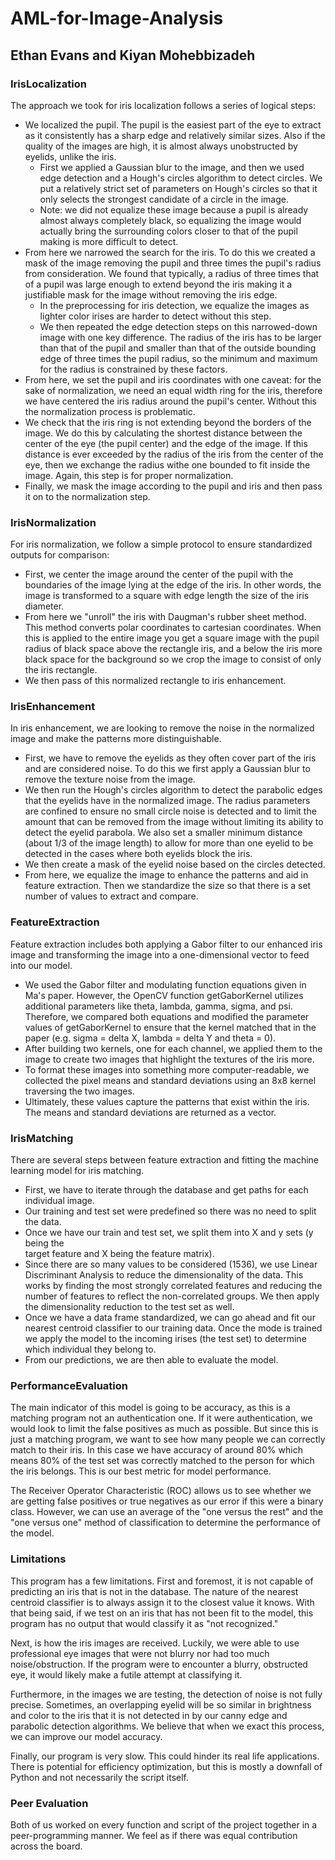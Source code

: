 # AML-for-Image-Analysis
## Ethan Evans and Kiyan Mohebbizadeh

### IrisLocalization

The approach we took for iris localization follows a series of logical steps:

- We localized the pupil. The pupil is the easiest part of the eye to extract 
as it consistently has a sharp edge and relatively similar sizes. Also if the 
quality of the images are high, it is almost always unobstructed by eyelids,
unlike the iris. 
  - First we applied a Gaussian blur to the image, and then we used edge detection
  and a Hough's circles algorithm to detect circles. We put a relatively strict 
  set of parameters on Hough's circles so that it only selects the strongest 
  candidate of a circle in the image.
  - Note: we did not equalize these image because a pupil is already almost always 
  completely black, so equalizing the image would actually bring the surrounding
  colors closer to that of the pupil making is more difficult to detect.
- From here we narrowed the search for the iris. To do this we created a mask of the
image removing the pupil and three times the pupil's radius from consideration. 
We found that typically, a radius of three times that of a pupil was large enough 
to extend beyond the iris making it a justifiable mask for the image without 
removing the iris edge.
  - In the preprocessing for iris detection, we equalize the images as lighter color 
  irises are harder to detect without this step.
  - We then repeated the edge detection steps on this narrowed-down image with one 
  key difference. The radius of the iris has to be larger than that of the pupil and 
  smaller than that of the outside bounding edge of three times the pupil radius,
  so the minimum and maximum for the radius is constrained by these factors.
- From here, we set the pupil and iris coordinates with one caveat: for the sake
of normalization, we need an equal width ring for the iris, therefore we have centered
the iris radius around the pupil's center. Without this the normalization process
is problematic.
- We check that the iris ring is not extending beyond the borders of the 
image. We do this by calculating the shortest distance between the center of the
eye (the pupil center) and the edge of the image. If this distance is ever exceeded 
by the radius of the iris from the center of the eye, then we exchange the radius 
withe one bounded to fit inside the image. Again, this step is for proper 
normalization.
- Finally, we mask the image according to the pupil and iris and then pass it on 
to the normalization step.

### IrisNormalization

For iris normalization, we follow a simple protocol to ensure standardized outputs for
comparison:

- First, we center the image around the center of the pupil with the boundaries of 
the image lying at the edge of the iris. In other words, the image is transformed 
to a square with edge length the size of the iris diameter.
- From here we "unroll" the iris with Daugman's rubber sheet method. This method
converts polar coordinates to cartesian coordinates. When this is applied to the entire image you
get a square image with the pupil radius of black space above the rectangle iris,
and a below the iris more black space for the background so we crop the image to
consist of only the iris rectangle.
- We then pass of this normalized rectangle to iris enhancement.

### IrisEnhancement

In iris enhancement, we are looking to remove the noise in the normalized image
and make the patterns more distinguishable.

- First, we have to remove the eyelids as they often cover part of the iris and 
are considered noise. To do this we first apply a Gaussian blur to remove the 
texture noise from the image.
- We then run the Hough's circles algorithm to detect the parabolic edges 
that the eyelids have in the normalized image. The radius parameters are confined
to ensure no small circle noise is detected and to limit the amount that can 
be removed from the image without limiting its ability to detect the eyelid
parabola. We also set a smaller minimum distance (about 1/3 of the image length)
to allow for more than one eyelid to be detected in the cases where both eyelids
block the iris.
- We then create a mask of the eyelid noise based on the circles detected.
- From here, we equalize the image to enhance the patterns and aid in feature 
extraction. Then we standardize the size so that there is a set number of values
to extract and compare.

### FeatureExtraction

Feature extraction includes both applying a Gabor filter to our enhanced iris image and
transforming the image into a one-dimensional vector to feed into our model.

- We used the Gabor filter and modulating function equations given in Ma's paper. However, 
the OpenCV function getGaborKernel utilizes additional parameters like theta, lambda, gamma, sigma, and psi. 
Therefore, we compared both equations and modified the parameter values of getGaborKernel to ensure 
that the kernel matched that in the paper (e.g. sigma = delta X, lambda = delta Y and theta = 0).
- After building two kernels, one for each channel, we applied them to the image to
create two images that highlight the textures of the iris more.
- To format these images into something more computer-readable, we collected the pixel means and 
standard deviations using an 8x8 kernel traversing the two images.
- Ultimately, these values capture the patterns that exist within the iris. The means and 
standard deviations are returned as a vector.

### IrisMatching

There are several steps between feature extraction and fitting the machine learning
model for iris matching.

- First, we have to iterate through the database and get paths for each individual image. 
- Our training and test set were predefined so there was no need to split the data.
- Once we have our train and test set, we split them into X and y sets (y being the  
target feature and X being the feature matrix).
- Since there are so many values to be considered (1536), we use Linear Discriminant Analysis
to reduce the dimensionality of the data. This works by finding the most strongly correlated
features and reducing the number of features to reflect the non-correlated groups. We then
apply the dimensionality reduction to the test set as well.
- Once we have a data frame standardized, we can go ahead and fit our nearest centroid classifier
to our training data. Once the mode is trained we apply the model to the incoming irises (the
test set) to determine which individual they belong to. 
- From our predictions, we are then able to evaluate the model.

### PerformanceEvaluation

The main indicator of this model is going to be accuracy, as this is a matching program
not an authentication one. If it were authentication, we would look to limit the false
positives as much as possible. But since this is just a matching program, we want to see
how many people we can correctly match to their iris. In this case we have accuracy of around
80% which means 80% of the test set was correctly matched to the person for which the iris 
belongs. This is our best metric for model performance.

The Receiver Operator Characteristic (ROC) allows us to see whether we are getting false 
positives or true negatives as our error if this were a binary class. However, we can use 
an average of the "one versus the rest" and the "one versus one" method of classification
to determine the performance of the model.

### Limitations

This program has a few limitations. First and foremost, it is not capable of predicting 
an iris that is not in the database. The nature of the nearest centroid classifier is to always
assign it to the closest value it knows. With that being said, if we test on an iris that
has not been fit to the model, this program has no output that would classify it as "not
recognized."

Next, is how the iris images are received. Luckily, we were able to use professional eye 
images that were not blurry nor had too much noise/obstruction. If the program were to 
encounter a blurry, obstructed eye, it would likely make a futile attempt at classifying it.

Furthermore, in the images we are testing, the detection of noise is not fully precise.
Sometimes, an overlapping eyelid will be so similar in brightness and color to the iris that 
it is not detected in by our canny edge and parabolic detection algorithms. We believe that 
when we exact this process, we can improve our model accuracy.

Finally, our program is very slow. This could hinder its real life applications. There is 
potential for efficiency optimization, but this is mostly a downfall of Python and not
necessarily the script itself.

### Peer Evaluation

Both of us worked on every function and script of the project together in a peer-programming
manner. We feel as if there was equal contribution across the board.
